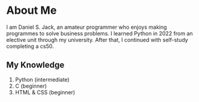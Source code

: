 # About Me
I am Daniel S. Jack, an amateur programmer who enjoys making programmes to solve business problems. I learned Python in 2022 from an elective unit through my university. After that, I continued with self-study completing a cs50.

## My Knowledge
1. Python (intermediate)
2. C (beginner) 
3. HTML & CSS (beginner)
